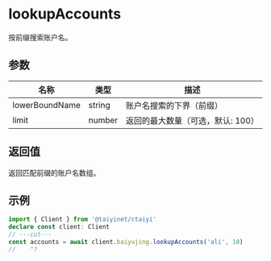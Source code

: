 # lookupAccounts

按前缀搜索账户名。

## 参数

| 名称 | 类型 | 描述 |
|------|------|------|
| lowerBoundName | string | 账户名搜索的下界（前缀） |
| limit | number | 返回的最大数量（可选，默认: 100） |

## 返回值

返回匹配前缀的账户名数组。

## 示例

```ts twoslash
import { Client } from '@taiyinet/ctaiyi'
declare const client: Client
// ---cut---
const accounts = await client.baiyujing.lookupAccounts('ali', 10)
//    ^?
```
